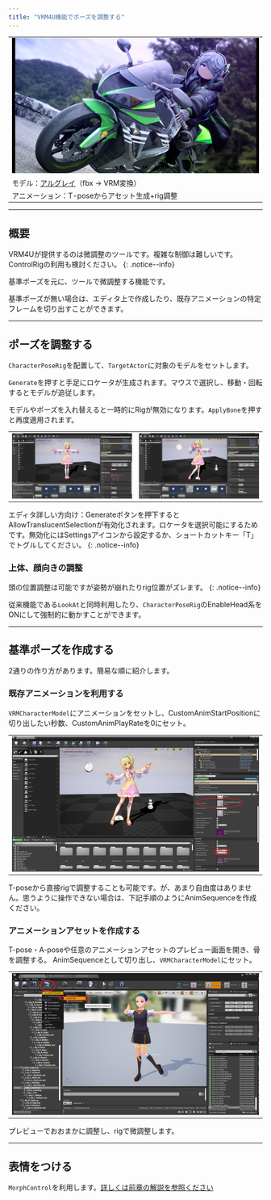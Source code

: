```yaml
---
title: "VRM4U機能でポーズを調整する"
---
```


||
|-|
|[![](./assets/images/small/02r_top.png)](../assets/images/02r_top.png)|
|モデル：[アルグレイ](https://booth.pm/ja/items/1935911)（fbx -> VRM変換）|
|アニメーション：T-poseからアセット生成+rig調整|

----
## 概要

VRM4Uが提供するのは微調整のツールです。複雑な制御は難しいです。
ControlRigの利用も検討ください。
{: .notice--info}

基準ポーズを元に、ツールで微調整する機能です。

基準ポーズが無い場合は、エディタ上で作成したり、既存アニメーションの特定フレームを切り出すことができます。

----
## ポーズを調整する

`CharacterPoseRig`を配置して、`TargetActor`に対象のモデルをセットします。

`Generate`を押すと手足にロケータが生成されます。マウスで選択し、移動・回転するとモデルが追従します。

モデルやポーズを入れ替えると一時的にRigが無効になります。`ApplyBone`を押すと再度適用されます。

|||
|-|-|
|[![](./assets/images/small/02r_gen.png)](../assets/images/02r_gen.png)|[![](./assets/images/small/02r_control.png)](../assets/images/02r_control.png)|

エディタ詳しい方向け：Generateボタンを押下するとAllowTranslucentSelectionが有効化されます。ロケータを選択可能にするためです。無効化にはSettingsアイコンから設定するか、ショートカットキー「T」でトグルしてください。
{: .notice--info}

### 上体、顔向きの調整

頭の位置調整は可能ですが姿勢が崩れたりrig位置がズレます。
{: .notice--info}

従来機能である`LookAt`と同時利用したり、`CharacterPoseRig`のEnableHead系をONにして強制的に動かすことができます。

----
## 基準ポーズを作成する

2通りの作り方があります。簡易な順に紹介します。

### 既存アニメーションを利用する

`VRMCharacterModel`にアニメーションをセットし、CustomAnimStartPositionに切り出したい秒数、CustomAnimPlayRateを0にセット。

||
|-|
|[![](./assets/images/small/02r_pos.png)](../assets/images/02r_pos.png)|


T-poseから直接rigで調整することも可能です。が、あまり自由度はありません。思うように操作できない場合は、下記手順のようにAnimSequenceを作成ください。

### アニメーションアセットを作成する

T-pose・A-poseや任意のアニメーションアセットのプレビュー画面を開き、骨を調整する。
AnimSequenceとして切り出し、`VRMCharacterModel`にセット。

||
|-|
|[![](./assets/images/small/02r_skeleton.png)](../assets/images/02r_skeleton.png)|

プレビューでおおまかに調整し、rigで微調整します。

----

## 表情をつける

`MorphControl`を利用します。[詳しくは前章の解説を参照ください](../02_shortcut/)